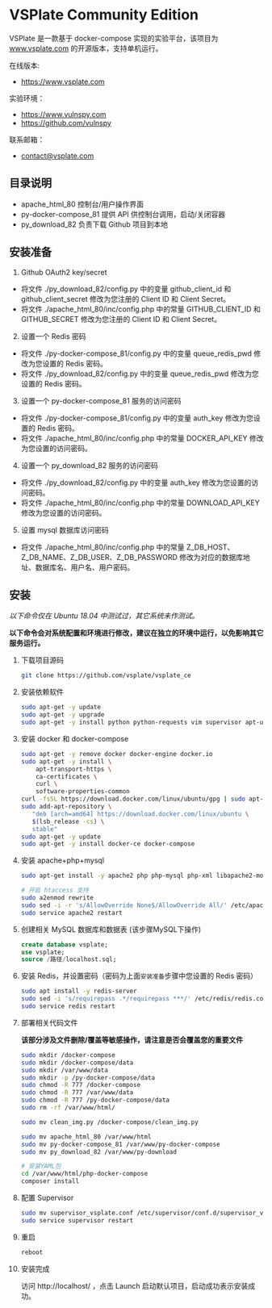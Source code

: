 # VSPlate Community Edition

VSPlate 是一款基于 docker-compose 实现的实验平台，该项目为 www.vsplate.com 的开源版本，支持单机运行。

在线版本: 

* https://www.vsplate.com

实验环境：

* https://www.vulnspy.com
* https://github.com/vulnspy

联系邮箱：

* contact@vsplate.com

## 目录说明

* apache_html_80 控制台/用户操作界面
* py-docker-compose_81 提供 API 供控制台调用，启动/关闭容器
* py_download_82 负责下载 Github 项目到本地

## 安装准备

1. Github OAuth2 key/secret

* 将文件 ./py_download_82/config.py 中的变量 github_client_id 和 github_client_secret 修改为您注册的 Client ID 和 Client Secret。
* 将文件 ./apache_html_80/inc/config.php 中的常量 GITHUB_CLIENT_ID 和 GITHUB_SECRET 修改为您注册的 Client ID 和 Client Secret。

2. 设置一个 Redis 密码

* 将文件 ./py-docker-compose_81/config.py 中的变量 queue_redis_pwd 修改为您设置的 Redis 密码。
* 将文件 ./py_download_82/config.py 中的变量 queue_redis_pwd 修改为您设置的 Redis 密码。

3. 设置一个 py-docker-compose_81 服务的访问密码
    
* 将文件 ./py-docker-compose_81/config.py 中的变量 auth_key 修改为您设置的 Redis 密码。
* 将文件 ./apache_html_80/inc/config.php 中的常量 DOCKER_API_KEY 修改为您设置的访问密码。
   
4. 设置一个 py_download_82 服务的访问密码
    
* 将文件 ./py_download_82/config.py 中的变量 auth_key 修改为您设置的访问密码。
* 将文件 ./apache_html_80/inc/config.php 中的常量 DOWNLOAD_API_KEY 修改为您设置的访问密码。

5. 设置 mysql 数据库访问密码

* 将文件 ./apache_html_80/inc/config.php 中的常量 Z_DB_HOST、Z_DB_NAME、Z_DB_USER、Z_DB_PASSWORD 修改为对应的数据库地址、数据库名、用户名、用户密码。

## 安装

*以下命令仅在 Ubuntu 18.04 中测试过，其它系统未作测试。*

**以下命令会对系统配置和环境进行修改，建议在独立的环境中运行，以免影响其它服务运行。**

1. 下载项目源码
   
    ```bash
    git clone https://github.com/vsplate/vsplate_ce
    ```

2. 安装依赖软件

    ```bash
    sudo apt-get -y update
    sudo apt-get -y upgrade
    sudo apt-get -y install python python-requests vim supervisor apt-utils net-tools debconf-utils iputils-ping wget curl vim unzip build-essential python-pip python-flask python-redis python-tornado python-gevent composer
    ```

3. 安装 docker 和 docker-compose

    ```bash
    sudo apt-get -y remove docker docker-engine docker.io
    sudo apt-get -y install \
        apt-transport-https \
        ca-certificates \
        curl \
        software-properties-common
    curl -fsSL https://download.docker.com/linux/ubuntu/gpg | sudo apt-key add -
    sudo add-apt-repository \
       "deb [arch=amd64] https://download.docker.com/linux/ubuntu \
       $(lsb_release -cs) \
       stable"
    sudo apt-get -y update
    sudo apt-get -y install docker-ce docker-compose
    ```

4. 安装 apache+php+mysql

    ```bash
    sudo apt-get install -y apache2 php php-mysql php-xml libapache2-mod-php mysql-server
    
    # 开启 htaccess 支持
    sudo a2enmod rewrite
    sudo sed -i -r 's/AllowOverride None$/AllowOverride All/' /etc/apache2/apache2.conf
    sudo service apache2 restart
    ```

5. 创建相关 MySQL 数据库和数据表 (该步骤MySQL下操作)

    ```sql
    create database vsplate;
    use vsplate;
    source /路径/localhost.sql;
    ```

6. 安装 Redis，并设置密码（密码为上面`安装准备`步骤中您设置的 Redis 密码）

    ```bash
    sudo apt install -y redis-server
    sudo sed -i 's/requirepass .*/requirepass ***/' /etc/redis/redis.conf && sudo sed 's/^# requirepass /requirepass /' -i /etc/redis/redis.conf
    sudo service redis restart
    ```

7. 部署相关代码文件

    **该部分涉及文件删除/覆盖等敏感操作，请注意是否会覆盖您的重要文件**

    ```bash
    sudo mkdir /docker-compose
    sudo mkdir /docker-compose/data
    sudo mkdir /var/www/data
    sudo mkdir -p /py-docker-compose/data
    sudo chmod -R 777 /docker-compose
    sudo chmod -R 777 /var/www/data
    sudo chmod -R 777 /py-docker-compose/data
    sudo rm -rf /var/www/html/

    sudo mv clean_img.py /docker-compose/clean_img.py

    sudo mv apache_html_80 /var/www/html
    sudo mv py-docker-compose_81 /var/www/py-docker-compose
    sudo mv py_download_82 /var/www/py-download
    
    # 安装YAML包
    cd /var/www/html/php-docker-compose
    composer install
    ```

8. 配置 Supervisor

    ```bash
    sudo mv supervisor_vsplate.conf /etc/supervisor/conf.d/supervisor_vsplate.conf
    sudo service supervisor restart
    ```

9. 重启

    ```bash
    reboot
    ```
    
10. 安装完成

    访问 http://localhost/ ，点击 Launch 启动默认项目，启动成功表示安装成功。
